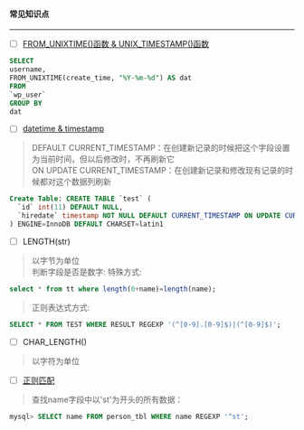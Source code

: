 #### 常见知识点
-----------------------------------------------------------------------------------------------------------
- [ ] [FROM_UNIXTIME()函数 & UNIX_TIMESTAMP()函数](https://www.cnblogs.com/haorenergou/p/7927591.html)
```sql
SELECT
username,
FROM_UNIXTIME(create_time, "%Y-%m-%d") AS dat
FROM
`wp_user`
GROUP BY 
dat
```

- [ ] [datetime & timestamp](https://www.cnblogs.com/mxwz/p/7520309.html)

> DEFAULT CURRENT_TIMESTAMP：在创建新记录的时候把这个字段设置为当前时间，但以后修改时，不再刷新它<br>
> ON UPDATE CURRENT_TIMESTAMP：在创建新记录和修改现有记录的时候都对这个数据列刷新
```sql
Create Table: CREATE TABLE `test` (
  `id` int(11) DEFAULT NULL,
  `hiredate` timestamp NOT NULL DEFAULT CURRENT_TIMESTAMP ON UPDATE CURRENT_TIMESTAMP
) ENGINE=InnoDB DEFAULT CHARSET=latin1
```
- [ ] LENGTH(str)
> 以字节为单位<br>
判断字段是否是数字:
> 特殊方式:
```sql
select * from tt where length(0+name)=length(name);
```
> 正则表达式方式:
```sql
SELECT * FROM TEST WHERE RESULT REGEXP '(^[0-9].[0-9]$)|(^[0-9]$)';
```

- [ ] CHAR_LENGTH()
> 以字符为单位

- [ ] [正则匹配](https://www.runoob.com/mysql/mysql-regexp.html)
> 查找name字段中以'st'为开头的所有数据：
```sql
mysql> SELECT name FROM person_tbl WHERE name REGEXP '^st';
```
